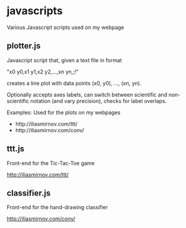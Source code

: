 # javascripts
Various Javascript scripts used on my webpage

<h2>plotter.js</h2>
Javascript script that, given a text file in format 

"x0 y0,x1 y1,x2 y2,...,xn yn,;!"

creates a line plot with data points (x0, y0), ..., (xn, yn). 

Optionally accepts axes labels, can switch between scientific and non-scientific notation (and vary precision), checks for label overlaps.

Examples: Used for the plots on my webpages
<ul>
  <li>http://iliasmirnov.com/ttt/</li>
  <li>http://iliasmirnov.com/conv/</li>
</ul>

<h2> ttt.js </h2>
Front-end for the Tic-Tac-Toe game

http://iliasmirnov.com/ttt/


<h2> classifier.js </h2>
Front-end for the hand-drawing classifier

http://iliasmirnov.com/conv/
